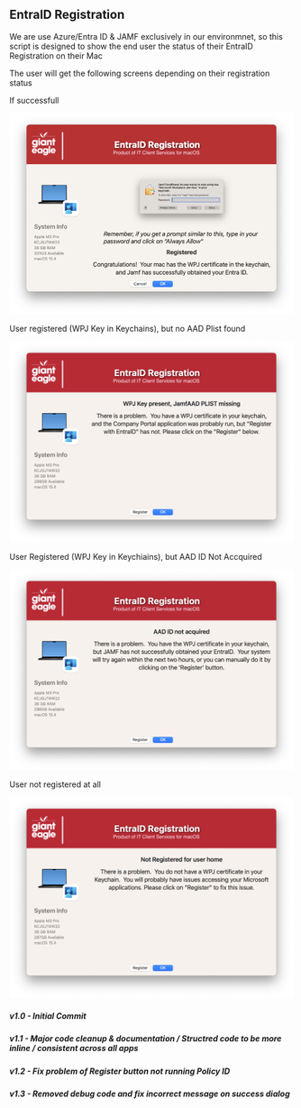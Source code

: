 ## EntraID Registration

We are use Azure/Entra ID & JAMF exclusively in our environmnet, so this script is designed to show the end user the status of their EntraID Registration on their Mac

The user will get the following screens depending on their registration status

If successfull

![](/EntraIDRegistration/Entra_Success.png)

User registered (WPJ Key in Keychains), but no AAD Plist found

![](/EntraIDRegistration/EntraID_Plist_missing.png)

User Registered (WPJ Key in Keychiains), but AAD ID Not Accquired

![](/EntraIDRegistration/EntraID_No_AAD.png)

User not registered at all

![](/EntraIDRegistration/Entra_Failure.png)


##### _v1.0 - Initial Commit_
##### _v1.1 - Major code cleanup & documentation / Structred code to be more inline / consistent across all apps_
##### _v1.2 - Fix problem of Register button not running Policy ID_
##### _v1.3 - Removed debug code and fix incorrect message on success dialog_
